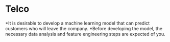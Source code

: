 # Telco
*It is desirable to develop a machine learning model that can predict customers who will leave the company.
*Before developing the model, the necessary data analysis and feature engineering steps are expected of you.
